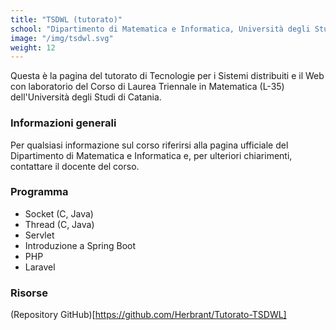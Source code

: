 ```yaml
---
title: "TSDWL (tutorato)"
school: "Dipartimento di Matematica e Informatica, Università degli Studi di Catania"
image: "/img/tsdwl.svg"
weight: 12
---
```

Questa è la pagina del tutorato di Tecnologie per i Sistemi distribuiti e il Web con laboratorio del Corso di Laurea Triennale in Matematica (L-35) dell'Università degli Studi di Catania.

### Informazioni generali
Per qualsiasi informazione sul corso riferirsi alla pagina ufficiale del Dipartimento di Matematica e Informatica e, per ulteriori chiarimenti, contattare il docente del corso.

### Programma
- Socket (C, Java)
- Thread (C, Java)
- Servlet
- Introduzione a Spring Boot
- PHP
- Laravel
### Risorse
(Repository GitHub)[https://github.com/Herbrant/Tutorato-TSDWL]

